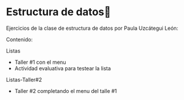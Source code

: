 # Estructura de datos🐘
Ejercicios de la clase de estructura de datos 
por Paula Uzcátegui León:

Contenido:

Listas 
  * Taller #1 con el menu
  * Actividad evaluativa para testear la lista
 
Listas-Taller#2
  * Taller #2 completando el menu del talle #1
